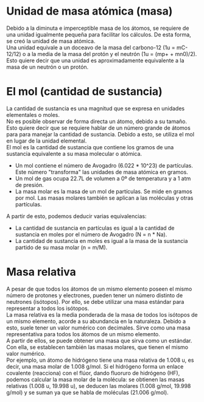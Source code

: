 # Unidad de masa atómica (masa)
Debido a la diminuta e imperceptible masa de los átomos, se requiere de una unidad igualmente pequeña para facilitar los cálculos. De esta forma, se creó la unidad de masa atómica.  
Una unidad equivale a un doceavo de la masa del carbono-12 (1u = mC-12/12) o a la media de la masa del protón y el neutrón (1u = (mp+ + mn0)/2). Esto quiere decir que una unidad es aproximadamente equivalente a la masa de un neutrón o un protón.

# El mol (cantidad de sustancia)
La cantidad de sustancia es una magnitud que se expresa en unidades elementales o moles.  
No es posible observar de forma directa un átomo, debido a su tamaño. Esto quiere decir que se requiere hablar de un número grande de átomos para para manejar la cantidad de sustancia. Debido a esto, se utiliza el mol en lugar de la unidad elemental.  
El mol es la cantidad de sustancia que contiene los gramos de una sustancia equivalente a su masa molecular o atómica.  
- Un mol contiene el número de Avogadro (6.022 * 10^23) de partículas. Este número "transforma" las unidades de masa atómica en gramos.
- Un mol de gas ocupa 22.7L de volumen a 0º de temperatura y a 1 atm de presión.
- La masa molar es la masa de un mol de partículas. Se mide en gramos por mol. Las masas molares también se aplican a las moléculas y otras partículas.

A partir de esto, podemos deducir varias equivalencias:
- La cantidad de sustancia en partículas es igual a la cantidad de sustancia en moles por el número de Avogadro (N = n * Na).
- La cantidad de sustancia en moles es igual a la masa de la sustancia partido de su masa molar (n = m/M).

# Masa relativa
A pesar de que todos los átomos de un mismo elemento poseen el mismo número de protones y electrones, pueden tener un número distinto de neutrones (isótopos). Por ello, se debe utilizar una masa estándar para representar a todos los isótopos.  
La masa relativa es la media ponderada de la masa de todos los isótopos de un mismo elemento, acorde a su abundancia en la naturaleza. Debido a esto, suele tener un valor numérico con decimales. Sirve como una masa representativa para todos los átomos de un mismo elemento.  
A partir de ellos, se puede obtener una masa que sirva como un estándar. Con ella, se establecen también las masas molares, que tienen el mismo valor numérico.  
Por ejemplo, un átomo de hidrógeno tiene una masa relativa de 1.008 u, es decir, una masa molar de 1.008 g/mol. Si el hidrógeno forma un enlace covalente (reacciona) con el flúor, dando fluoruro de hidrógeno (HF), podemos calcular la masa molar de la molécula: se obtienen las masas relativas (1.008 u, 19.998 u), se deducen las molares (1.008 g/mol, 19.998 g/mol) y se suman ya que se habla de moléculas (21.006 g/mol).